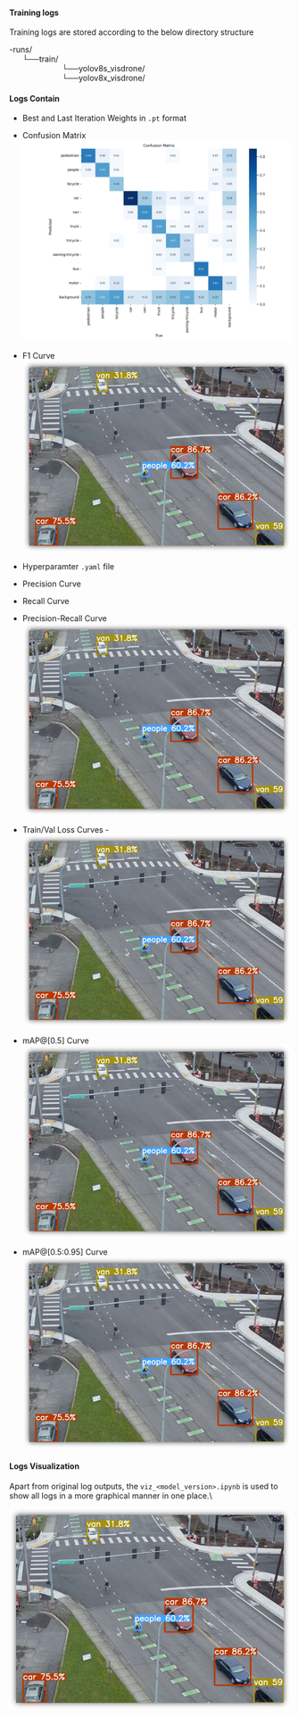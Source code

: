 

#### Training logs

Training logs are stored according to the below directory structure

-runs/\
&nbsp;&nbsp;&nbsp;&nbsp;&nbsp;&nbsp;└──train/\
&nbsp;&nbsp;&nbsp;&nbsp;&nbsp;&nbsp;&nbsp;&nbsp;&nbsp;&nbsp;&nbsp;&nbsp;&nbsp;&nbsp;&nbsp;&nbsp;&nbsp;&nbsp;&nbsp;&nbsp;&nbsp;&nbsp;&nbsp;&nbsp;└──yolov8s_visdrone/\
&nbsp;&nbsp;&nbsp;&nbsp;&nbsp;&nbsp;&nbsp;&nbsp;&nbsp;&nbsp;&nbsp;&nbsp;&nbsp;&nbsp;&nbsp;&nbsp;&nbsp;&nbsp;&nbsp;&nbsp;&nbsp;&nbsp;&nbsp;&nbsp;└──yolov8x_visdrone/


#### Logs Contain

  - Best and Last Iteration Weights in `.pt` format
  - Confusion Matrix
  ![Confusion Matrix](/Yolo-V8/confusion_matrix.png)
  - F1 Curve
  ![Predicted Image](/images/Det2.png)
  - Hyperparamter `.yaml` file
  - Precision Curve
  - Recall Curve
  - Precision-Recall Curve
  ![Predicted Image](/images/Det2.png)

  - Train/Val Loss Curves
  -![Predicted Image](/images/Det2.png)

  - mAP@[0.5] Curve
  ![Predicted Image](/images/Det2.png)

  - mAP@[0.5:0.95] Curve
  ![Predicted Image](/images/Det2.png)

#### Logs Visualization

Apart from original log outputs, the `viz_<model_version>.ipynb` is used to show all logs in a more graphical manner in one place.\



![Predicted Image](/images/Det2.png)



